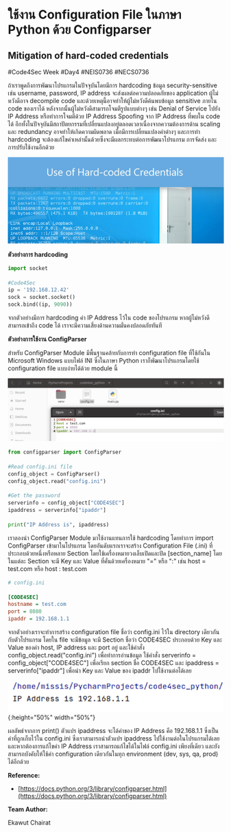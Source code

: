# ใช้งาน Configuration File ในภาษา Python ด้วย Configparser
## Mitigation of hard-coded credentials

#Code4Sec Week #Day4 #NEIS0736 #NECS0736

ถ้าเราพูดถึงการพัฒนาโปรแกรมในปัจจุบันโดยมีการ hardcoding ข้อมูล security-sensitive เช่น username, password, IP address จะส่งผลต่อความปลอดภัยของ application ผู้ไม่หวังดีอาจ decompile code และด้วยเหตุนี้อาจทำให้ผู้ไม่หวังดีค้นพบข้อมูล sensitive ภายใน code ของเราได้ หลังจากนั้นผู้ไม่หวังดีสามารถโจมตีรูปแบบต่างๆ เช่น Denial of Service ไปยัง IP Address หรือทำการโจมตีด้วย IP Address Spoofing จาก IP Address ที่พบใน code ได้ อีกทั้งในปัจจุบันมีสถาปัตยกรรมที่เปลี่ยนแปลงอยู่ตลอดเวลาเนื่องจากความต้องการด้าน scaling และ redundancy อาจทำให้เกิดความผิดพลาด เมื่อมีการเปลี่ยนแปลงค่าต่างๆ และการทำ hardcoding จะต้องแก้ไขค่าเหล่านั้นด้วยซึ่งจะมีผลกระทบต่อการพัฒนาโปรแกรม การจัดส่ง และการปรับใช้งานอีกด้วย

![](img/configget_1.png)

**ตัวอย่างการ hardcoding**
``` python
import socket

#Code4Sec
ip = '192.168.12.42'
sock = socket.socket()
sock.bind((ip, 9090))
```
จากตัวอย่างมีการ hardcoding ค่า IP Address ไว้ใน code ของโปรแกรม หากผู้ไม่หวังดีสามารถเข้าถึง code ได้ เราจะมีความเสี่ยงด้านความมั่นคงปลอดภัยทันที

**ตัวอย่างการใช้งาน ConfigParser**

สำหรับ ConfigParser Module มีพื้นฐานคล้ายกับการทำ configuration file ที่ใช้กันใน Microsoft Windows แบบไฟล์ INI ซึ่งในภาษา Python เราก็พัฒนาโปรแกรมโดยใช้ configuration file แบบง่ายได้ด้วย module นี้ 

![](img/configget_2.png)

``` python
from configparser import ConfigParser

#Read config.ini file
config_object = ConfigParser()
config_object.read("config.ini")

#Get the password
serverinfo = config_object["CODE4SEC"]
ipaddress = serverinfo["ipaddr"]

print("IP Address is", ipaddress)
```
เราลองนำ ConfigParser Module มาใช้งานแทนการใช้ hardcoding โดยทำการ import ConfigParser เข้ามาในโปรแกรม โดยอันดับแรกเราจะสร้าง Configuration File (.ini) ที่ประกอบด้วยหนึ่งหรือหลาย Section โดยใช้เครื่องหมายวงเล็บเปิดและปิด [section_name] โดยในแต่ละ Section จะมี Key และ Value ที่คั่นด้วยเครื่องหมาย "=" หรือ ":" เช่น  host = test.com หรือ host : test.com

``` ini
# config.ini

[CODE4SEC]
hostname = test.com
port = 8080
ipaddr = 192.168.1.1
```

จากตัวอย่างเราจะทำการสร้าง configuration file ชื่อว่า config.ini ไว้ใน directory เดียวกันกับตัวโปรแกรม โดยใน file จะมีข้อมูล จะมี Section ชื่อว่า CODE4SEC ประกอบด้วย Key และ Value ของค่า host, IP address และ port อยู่ และใช้คำสั่ง config_object.read("config.ini") เพื่อทำการอ่านข้อมูล ใช้คำสั่ง serverinfo = config_object["CODE4SEC"] เพื่อเรียก section ชื่อ CODE4SEC และ ipaddress = serverinfo["ipaddr"] เพื่อนำ Key และ Value ของ ipaddr ไปใช้งานต่อได้เลย

![](img/configget_3.png){:height="50%" width="50%"}

ผลลัพธ์จากการ print() ตัวแปร ipaddress จะได้ค่าของ IP Address คือ 192.168.1.1 ซึ่งเป็นค่าที่ถูกเก็บไว้ใน config.ini ซึ่งเราสามารถนำตัวแปร ipaddress ไปใช้งานต่อในโปรแกรมได้เลย และหากต้องการแก้ไขค่า IP Address เราสามารถแก้ไขได้ในไฟล์ config.ini เพียงที่เดียว และยังสามารถบังคับให้ใช้ค่า configuration เดียวกันในทุก environment (dev, sys, qa, prod) ได้อีกด้วย

**Reference:**
* [https://docs.python.org/3/library/configparser.html](https://docs.python.org/3/library/configparser.html)

**Team Author:** 

Ekawut Chairat
